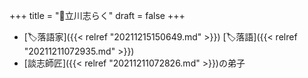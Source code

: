 +++
title = "👨立川志らく"
draft = false
+++

-   [🏷落語家]({{< relref "20211215150649.md" >}}) [🏷落語]({{< relref "20211211072935.md" >}})
-   [談志師匠]({{< relref "20211211072826.md" >}})の弟子
